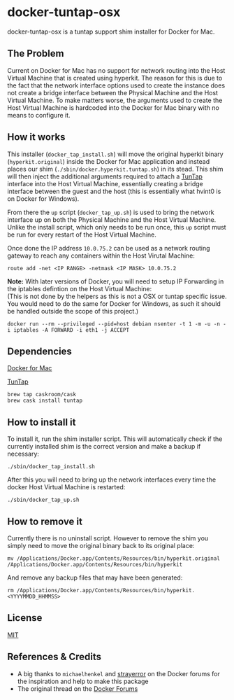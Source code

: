 docker-tuntap-osx
=================
docker-tuntap-osx is a tuntap support shim installer for Docker for Mac.

The Problem
-----------
Current on Docker for Mac has no support for network routing into the Host Virtual Machine that is created using hyperkit. The reason for this is due to the fact that the network interface options used to create the instance does not create a bridge interface between the Physical Machine and the Host Virtual Machine. To make matters worse, the arguments used to create the Host Virtual Machine is hardcoded into the Docker for Mac binary with no means to configure it.

How it works
------------
This installer (`docker_tap_install.sh`) will move the original hyperkit binary (`hyperkit.original`) inside the Docker for Mac application and instead places our shim (`./sbin/docker.hyperkit.tuntap.sh`) in its stead. This shim will then inject the additional arguments required to attach a [TunTap](http://tuntaposx.sourceforge.net/) interface into the Host Virtual Machine, essentially creating a bridge interface between the guest and the host (this is essentially what hvint0 is on Docker for Windows).

From there the `up` script (`docker_tap_up.sh`) is used to bring the network interface up on both the Physical Machine and the Host Virtual Machine. Unlike the install script, which only needs to be run once, this `up` script must be run for every restart of the Host Virtual Machine.

Once done the IP address `10.0.75.2` can be used as a network routing gateway to reach any containers within the Host Virutal Machine:
```
route add -net <IP RANGE> -netmask <IP MASK> 10.0.75.2
```

**Note:** With later versions of Docker, you will need to setup IP Forwarding in the iptables defintion on the Host Virtual Machine:  
(This is not done by the helpers as this is not a OSX or tuntap specific issue. You would need to do the same for Docker for Windows, as such it should be handled outside the scope of this project.)
```
docker run --rm --privileged --pid=host debian nsenter -t 1 -m -u -n -i iptables -A FORWARD -i eth1 -j ACCEPT
```

Dependencies
------------
[Docker for Mac](https://www.docker.com/docker-mac)

[TunTap](http://tuntaposx.sourceforge.net/)
```
brew tap caskroom/cask
brew cask install tuntap
```

How to install it
-----------------
To install it, run the shim installer script. This will automatically check if the currently installed shim is the correct version and make a backup if necessary:
```
./sbin/docker_tap_install.sh
```

After this you will need to bring up the network interfaces every time the docker Host Virtual Machine is restarted:
```
./sbin/docker_tap_up.sh
```

How to remove it
----------------
Currently there is no uninstall script. However to remove the shim you simply need to move the original binary back to its original place:
```
mv /Applications/Docker.app/Contents/Resources/bin/hyperkit.original /Applications/Docker.app/Contents/Resources/bin/hyperkit
```

And remove any backup files that may have been generated:
```
rm /Applications/Docker.app/Contents/Resources/bin/hyperkit.<YYYYMMDD_HHMMSS>
```

License
-------
[MIT](https://github.com/AlmirKadric-Published/exTerm-electron/blob/master/LICENSE.md)

References & Credits
--------------------
 * A big thanks to `michaelhenkel` and [strayerror](https://github.com/mal) on the Docker forums for the inspiration and help to make this package
 * The original thread on the [Docker Forums](https://forums.docker.com/t/support-tap-interface-for-direct-container-access-incl-multi-host/17835)
